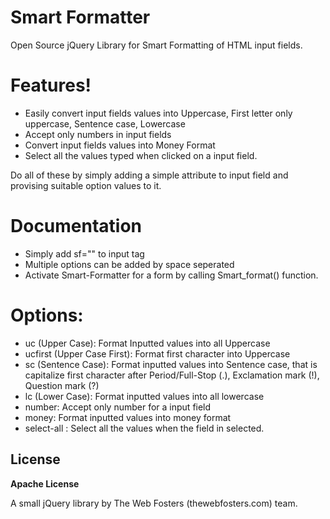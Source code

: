 # Smart Formatter
Open Source jQuery Library for Smart Formatting of HTML input fields.

# Features!
  - Easily convert input fields values into Uppercase, First letter only uppercase, Sentence case, Lowercase
  - Accept only numbers in input fields
  - Convert input fields values into Money Format
  - Select all the values typed when clicked on a input field.

Do all of these by simply adding a simple attribute to input field and provising suitable option values to it.

# Documentation
  - Simply add sf="<Options  here>" to input tag
  - Multiple options can be added by space seperated
  - Activate Smart-Formatter for a form by calling Smart_format() function.

# Options:
  - uc (Upper Case): Format Inputted values into all Uppercase
  - ucfirst (Upper Case First): Format first character into Uppercase
  - sc (Sentence Case): Format inputted values into Sentence case, that is capitalize first character after Period/Full-Stop (.), Exclamation mark (!), Question mark (?)
  - lc (Lower Case): Format inputted values into all lowercase
  - number: Accept only number for a input field
  - money: Format inputted values into money format
  - select-all : Select all the values when the field in selected.
  


License
----



**Apache License**

A small jQuery library by The Web Fosters (thewebfosters.com) team.